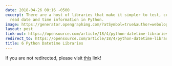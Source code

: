 ```yaml
---
date: 2018-04-26 08:16 -0500
excerpt: There are a host of libraries that make it simpler to test, convert, and
  read date and time information in Python.
image: https://generator.opengraphimg.com/?atSymbol=true&author=webology&authorSize=text-2xl&style=modern&tags=&title=6+Python+Datetime+Libraries
layout: post
link-out: https://opensource.com/article/18/4/python-datetime-libraries
redirect_to: https://opensource.com/article/18/4/python-datetime-libraries
title: 6 Python Datetime Libraries
---
```


<script type="text/javascript">
window.location.href = "{{ page.link-out }}";
</script>

If you are not redirected, please visit <a href="{{ post.link-out }}">this</a> link!